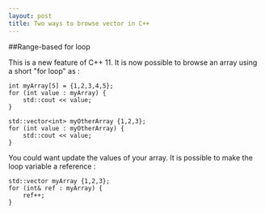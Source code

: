```yaml
---
layout: post
title: Two ways to browse vector in C++
---
```


##Range-based for loop

This is a new feature of C++ 11. It is now possible to browse an array using a short "for loop" as :

```
int myArray[5] = {1,2,3,4,5};
for (int value : myArray) {
    std::cout << value;
}

std::vector<int> myOtherArray {1,2,3};
for (int value : myOtherArray) {
    std::cout << value;
}
```

You could want update the values of your array. It is possible to make the loop variable a reference :

```
std::vector myArray {1,2,3};
for (int& ref : myArray) {
    ref++;
}
```
